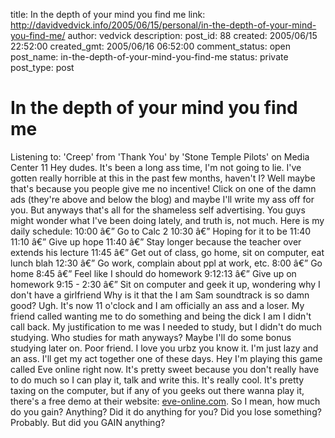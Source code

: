 title: In the depth of your mind you find me
link: http://davidvedvick.info/2005/06/15/personal/in-the-depth-of-your-mind-you-find-me/
author: vedvick
description: 
post_id: 88
created: 2005/06/15 22:52:00
created_gmt: 2005/06/16 06:52:00
comment_status: open
post_name: in-the-depth-of-your-mind-you-find-me
status: private
post_type: post

# In the depth of your mind you find me

Listening to: 'Creep' from 'Thank You' by 'Stone Temple Pilots' on Media Center 11 Hey dudes. It's been a long ass time, I'm not going to lie. I've gotten really horrible at this in the past few months, haven't I? Well maybe that's because you people give me no incentive! Click on one of the damn ads (they're above and below the blog) and maybe I'll write my ass off for you. But anyways that's all for the shameless self advertising. You guys might wonder what I've been doing lately, and truth is, not much. Here is my daily schedule: 10:00 â€” Go to Calc 2 10:30 â€” Hoping for it to be 11:40 11:10 â€” Give up hope 11:40 â€” Stay longer because the teacher over extends his lecture 11:45 â€” Get out of class, go home, sit on computer, eat lunch blah 12:30 â€” Go work, complain about ppl at work, etc. 8:00 â€” Go home 8:45 â€” Feel like I should do homework 9:12:13 â€” Give up on homework 9:15 - 2:30 â€” Sit on computer and geek it up, wondering why I don't have a girlfriend Why is it that the I am Sam soundtrack is so damn good? Ugh. It's now 11 o'clock and I am officially an ass and a loser. My friend called wanting me to do something and being the dick I am I didn't call back. My justification to me was I needed to study, but I didn't do much studying. Who studies for math anyways? Maybe I'll do some bonus studying later on. Poor friend. I love you urbz you know it. I'm just lazy and an ass. I'll get my act together one of these days. Hey I'm playing this game called Eve online right now. It's pretty sweet because you don't really have to do much so I can play it, talk and write this. It's really cool. It's pretty taxing on the computer, but if any of you geeks out there wanna play it, there's a free demo at their website: [eve-online.com](http://www.eve-online.com/). So I mean, how much do you gain? Anything? Did it do anything for you? Did you lose something? Probably. But did you GAIN anything?
